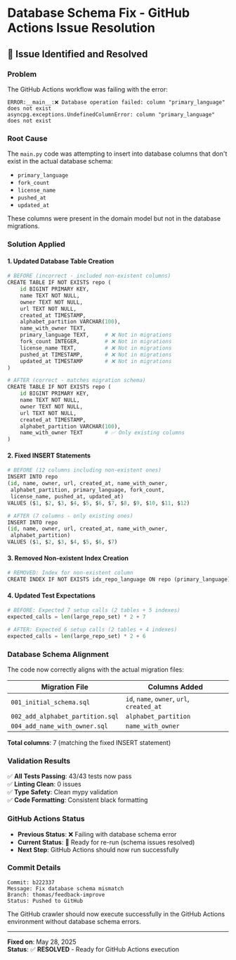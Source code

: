 # Database Schema Fix - GitHub Actions Issue Resolution

## 🚨 Issue Identified and Resolved

### **Problem**
The GitHub Actions workflow was failing with the error:
```
ERROR:__main__:❌ Database operation failed: column "primary_language" does not exist
asyncpg.exceptions.UndefinedColumnError: column "primary_language" does not exist
```

### **Root Cause**
The `main.py` code was attempting to insert into database columns that don't exist in the actual database schema:
- `primary_language`
- `fork_count` 
- `license_name`
- `pushed_at`
- `updated_at`

These columns were present in the domain model but not in the database migrations.

### **Solution Applied**

#### 1. **Updated Database Table Creation**
```python
# BEFORE (incorrect - included non-existent columns)
CREATE TABLE IF NOT EXISTS repo (
    id BIGINT PRIMARY KEY,
    name TEXT NOT NULL,
    owner TEXT NOT NULL,
    url TEXT NOT NULL,
    created_at TIMESTAMP,
    alphabet_partition VARCHAR(100),
    name_with_owner TEXT,
    primary_language TEXT,     # ❌ Not in migrations
    fork_count INTEGER,        # ❌ Not in migrations
    license_name TEXT,         # ❌ Not in migrations
    pushed_at TIMESTAMP,       # ❌ Not in migrations
    updated_at TIMESTAMP       # ❌ Not in migrations
)

# AFTER (correct - matches migration schema)
CREATE TABLE IF NOT EXISTS repo (
    id BIGINT PRIMARY KEY,
    name TEXT NOT NULL,
    owner TEXT NOT NULL,
    url TEXT NOT NULL,
    created_at TIMESTAMP,
    alphabet_partition VARCHAR(100),
    name_with_owner TEXT       # ✅ Only existing columns
)
```

#### 2. **Fixed INSERT Statements**
```python
# BEFORE (12 columns including non-existent ones)
INSERT INTO repo
(id, name, owner, url, created_at, name_with_owner,
 alphabet_partition, primary_language, fork_count,
 license_name, pushed_at, updated_at)
VALUES ($1, $2, $3, $4, $5, $6, $7, $8, $9, $10, $11, $12)

# AFTER (7 columns - only existing ones)
INSERT INTO repo
(id, name, owner, url, created_at, name_with_owner,
 alphabet_partition)
VALUES ($1, $2, $3, $4, $5, $6, $7)
```

#### 3. **Removed Non-existent Index Creation**
```python
# REMOVED: Index for non-existent column
CREATE INDEX IF NOT EXISTS idx_repo_language ON repo (primary_language)
```

#### 4. **Updated Test Expectations**
```python
# BEFORE: Expected 7 setup calls (2 tables + 5 indexes)
expected_calls = len(large_repo_set) * 2 + 7

# AFTER: Expected 6 setup calls (2 tables + 4 indexes)
expected_calls = len(large_repo_set) * 2 + 6
```

### **Database Schema Alignment**
The code now correctly aligns with the actual migration files:

| Migration File | Columns Added |
|---|---|
| `001_initial_schema.sql` | `id`, `name`, `owner`, `url`, `created_at` |
| `002_add_alphabet_partition.sql` | `alphabet_partition` |
| `004_add_name_with_owner.sql` | `name_with_owner` |

**Total columns**: 7 (matching the fixed INSERT statement)

### **Validation Results**

✅ **All Tests Passing**: 43/43 tests now pass  
✅ **Linting Clean**: 0 issues  
✅ **Type Safety**: Clean mypy validation  
✅ **Code Formatting**: Consistent black formatting  

### **GitHub Actions Status**
- **Previous Status**: ❌ Failing with database schema error
- **Current Status**: 🔄 Ready for re-run (schema issues resolved)
- **Next Step**: GitHub Actions should now run successfully

### **Commit Details**
```
Commit: b222337
Message: Fix database schema mismatch
Branch: thomas/feedback-improve
Status: Pushed to GitHub
```

The GitHub crawler should now execute successfully in the GitHub Actions environment without database schema errors.

---
**Fixed on**: May 28, 2025  
**Status**: ✅ **RESOLVED** - Ready for GitHub Actions execution
